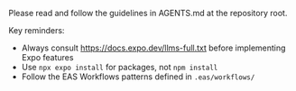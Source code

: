 Please read and follow the guidelines in AGENTS.md at the repository root.

Key reminders:

- Always consult https://docs.expo.dev/llms-full.txt before implementing Expo features
- Use `npx expo install` for packages, not `npm install`
- Follow the EAS Workflows patterns defined in `.eas/workflows/`

